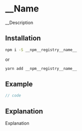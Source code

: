 # __Name

__Description

## Installation

```bash
npm i -S __npm__registry__name__
```

or

```bash
yarn add __npm__registry__name__
```

## Example

```js
// code
```

## Explanation

Explanation
